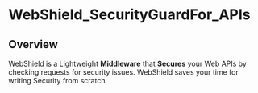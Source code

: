 # WebShield_SecurityGuardFor_APIs

## Overview
WebShield is a Lightweight **Middleware** that **Secures** your Web APIs by checking requests for security issues. WebShield saves your time for writing Security from scratch. 
